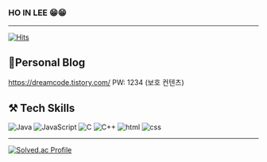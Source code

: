 ### HO IN LEE 😁😁
---------------------------------------------------------
[![Hits](https://hits.seeyoufarm.com/api/count/incr/badge.svg?url=https%3A%2F%2Fgithub.com%2Frickyshu&count_bg=%2379C83D&title_bg=%23555555&icon=&icon_color=%23E7E7E7&title=hits&edge_flat=false)](https://hits.seeyoufarm.com)

🌱Personal Blog
--------------------------------------------------------
https://dreamcode.tistory.com/
PW: 1234 (보호 컨텐츠)

⚒ Tech Skills
---------------------------------------------------------
  
![Java](https://img.shields.io/badge/Java-007396.svg?&style=for-the-badge&logo=Java&logoColor=white)
![JavaScript](https://img.shields.io/badge/JavaScript-F7DF1E.svg?&style=for-the-badge&logo=Java&logoColor=white)
![C](https://img.shields.io/badge/C-A8B9CC.svg?&style=for-the-badge&logo=Java&logoColor=white)
![C++](https://img.shields.io/badge/C++-00599C.svg?&style=for-the-badge&logo=Java&logoColor=white)
![html](https://img.shields.io/badge/html-E34F26.svg?&style=for-the-badge&logo=Java&logoColor=white)
![css](https://img.shields.io/badge/css-1572B6.svg?&style=for-the-badge&logo=Java&logoColor=white)

---------------------------------------------------------
[![Solved.ac Profile](http://mazassumnida.wtf/api/v2/generate_badge?boj=rickysin)](https://solved.ac/rickysin/)

<!--
**rickyshu/rickyshu** is a ✨ _special_ ✨ repository because its `README.md` (this file) appears on your GitHub profile.

Here are some ideas to get you started:

- 🔭 I’m currently working on ...
- 🌱 I’m currently learning ...
- 👯 I’m looking to collaborate on ...
- 🤔 I’m looking for help with ...
- 💬 Ask me about ...
- 📫 How to reach me: ...
- 😄 Pronouns: ...
- ⚡ Fun fact: ...
-->
